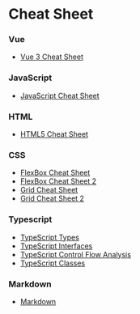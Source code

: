 # Cheat Sheet

<!-- - [Vue-3-Cheat-Sheet](./Vue-3-Cheat-Sheet.pdf) -->

### Vue

- <a target="_blank" href="/files/Vue-3-Cheat-Sheet.pdf">Vue 3 Cheat Sheet</a>

### JavaScript

- <a target="_blank" href="/files/JavaScript-Cheat-Sheet.pdf">JavaScript Cheat Sheet</a>

### HTML

- <a target="_blank" href="/files/HTML5-Cheat-Sheet.pdf">HTML5 Cheat Sheet</a>

### CSS

- <a target="_blank" href="/files/FlexBox-Cheat-Sheets-in-2021.pdf">FlexBox Cheat Sheet</a>
- <a target="_blank" href="/files/Flex-Layout-Cheat-Sheet.pdf">FlexBox Cheat Sheet 2</a>
- <a target="_blank" href="/files/Grid-Cheat-Sheet.pdf">Grid Cheat Sheet</a>
- <a target="_blank" href="/files/Grid-Layout-Cheat-Sheet.pdf">Grid Cheat Sheet 2</a>

### Typescript

- <a target="_blank" href="/files/TypeScript Types.pdf">TypeScript Types</a>
- <a target="_blank" href="/files/TypeScript Interfaces.pdf">TypeScript Interfaces</a>
- <a target="_blank" href="/files/TypeScript Control Flow Analysis.pdf">TypeScript Control Flow Analysis</a>
- <a target="_blank" href="/files/TypeScript Classes.pdf">TypeScript Classes</a>

### Markdown

- <a target="_blank" href="/files/Markdown.pdf">Markdown</a>
